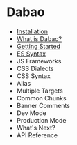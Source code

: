 # Dabao

* [Installation](installation.md)
* [What is Dabao?](intro.md)
* [Getting Started](getting-started.md)
* [ES Syntax](javascript.md)
* JS Frameworks
* CSS Dialects
* CSS Syntax
* Alias
* Multiple Targets
* Common Chunks
* Banner Comments
* Dev Mode
* Production Mode
* What's Next?
* API Reference
